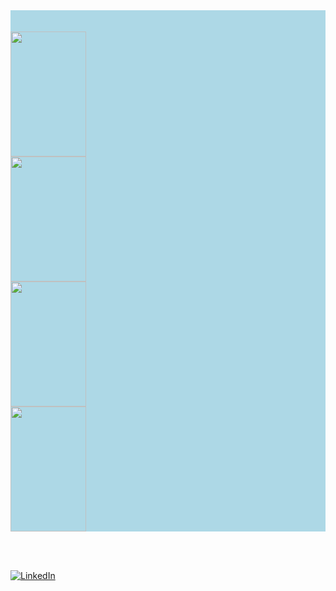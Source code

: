 <div align=top>
<!--  <div align=left> 🔭 Currently working on improving my Rust and Go skills... </div>
 <img align=right alt="Go" src="https://dg8krxphbh767.cloudfront.net/tracks/go.svg">
 <img align=right alt="Rust" src="https://dg8krxphbh767.cloudfront.net/tracks/rust.svg">
</div>
<br><br>
<br><br>
<br><br> -->

<div align=top style="width:100%; display:table; table-layout:fixed; background-color:lightblue;"> 
<!--  <img align=top style="width:100%; display:table-cell" src="https://leetcard.jacoblin.cool/Zedronar?ext=contest"/> -->
 <br><br>
 <img align=top height=200 style="width:49%; display:table-cell; margin: 0" src="https://github-readme-stats.vercel.app/api?username=zedronar&show_icons=true&title_color=ffffff&icon_color=34abeb&text_color=daf7dc&bg_color=151515&hide_border=true"/>
 <img align=top height=200 style="width:49%; display:table-cell; margin: 0;" src="https://github-readme-streak-stats.herokuapp.com/?user=zedronar&theme=dark&hide_border=true"/>
 <img align=top height=200 style="width:49%; display:table-cell; margin: 0" src="https://github-readme-stats.vercel.app/api/top-langs/?username=zedronar&layout=compact&show_icons=true&title_color=ffffff&icon_color=34abeb&text_color=daf7dc&bg_color=151515&hide_border=true"/>
 <img align=top height=200 style="width:49%; display:table-cell; margin: 0;" src="https://github.com/Zedronar/Zedronar/blob/main/images/stat.svg"/>
</div>




<br><br>

[![LinkedIn](https://img.shields.io/badge/LinkedIn-0077B5?style=for-the-badge&logo=linkedin)](https://www.linkedin.com/in/axelprieto/)
